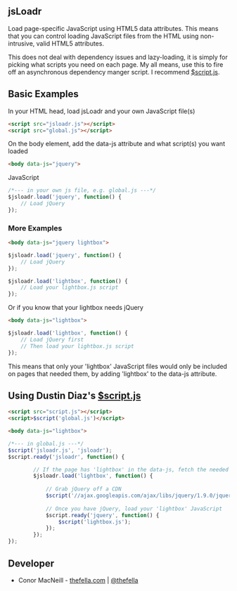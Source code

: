 ## jsLoadr
Load page-specific JavaScript using HTML5 data attributes. This means that you can control loading JavaScript files from the HTML using non-intrusive, valid HTML5 attributes.

This does not deal with dependency issues and lazy-loading, it is simply for picking what scripts you need on each page. My all means, use this to fire off an asynchronous dependency manger script. I recommend [$script.js](https://github.com/ded/script.js).


## Basic Examples

In your HTML head, load jsLoadr and your own JavaScript file(s)
``` html
<script src="jsloadr.js"></script>
<script src="global.js"></script>
```

On the body element, add the data-js attribute and what script(s) you want loaded
``` html
<body data-js="jquery">
```

JavaScript
``` js
/*--- in your own js file, e.g. global.js ---*/
$jsloadr.load('jquery', function() {
	// Load jQuery
});
```


### More Examples
``` html
<body data-js="jquery lightbox">
```

``` js
$jsloadr.load('jquery', function() {
	// Load jQuery
});

$jsloadr.load('lightbox', function() {
	// Load your lightbox.js script
});
```


Or if you know that your lightbox needs jQuery
``` html
<body data-js="lightbox">
```

``` js
$jsloadr.load('lightbox', function() {
	// Load jQuery first
	// Then load your lightbox.js script
});
```

This means that only your 'lightbox' JavaScript files would only be included on pages that needed them, by adding 'lightbox' to the data-js attribute.


## Using Dustin Diaz's [$script.js](https://github.com/ded/script.js)
``` html
<script src="script.js"></script>
<script>$script('global.js')</script>
```

``` html
<body data-js="lightbox">
```

``` js
/*--- in global.js ---*/
$script('jsloadr.js', 'jsloadr');
$script.ready('jsloadr', function() {

		// If the page has 'lightbox' in the data-js, fetch the needed files, otherwise do nothing
		$jsloadr.load('lightbox', function() {
		
			// Grab jQuery off a CDN
			$script('//ajax.googleapis.com/ajax/libs/jquery/1.9.0/jquery.min.js', 'jquery');
			
			// Once you have jQuery, load your 'lightbox' JavaScript
			$script.ready('jquery', function() {
				$script('lightbox.js');
			});
		});
});
```


## Developer
* Conor MacNeill -  [thefella.com](http://thefella.com) | [@thefella](http://twitter.com/thefella)
	


	
